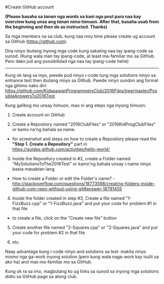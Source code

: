 #Create GitHub account

**(Please basaha sa _tanan_ nga words sa kani nga post para naa kay overview kung unsa ang _tanan_ nimo himuon. After that, basaha usab from the beginning and then do as instructed. Thanks)**

Sa mga members na sa club, kung naa moy time please create ug account sa GitHub (https://github.com).

Dira ninyo ibutang inyong mga code kung sakaling naa tay ipang-code sa sunod.
(Kung wala man tay ipang-code, at least ma-familiar mo sa GitHub. Pero dako jud ang possibilidad nga naa tay ipang-code hehe)

---------------------------------------

Kung ok lang sa inyo, pwede pud ninyo i-code tung mga solutions ninyo sa entrance test then ibutang ninyo sa Github. Pwede ninyo sundon ang format nga gihimo nako diri: https://github.com/KidapawanProgrammersClub/2016Files/tree/master/PossibleAnswersTo2016Test 

Kung galibog mo unsay himuon, mao ni ang steps nga inyong himuon:

1. Create account on GitHub

2. Create a Repository named "2016ClubFiles" or "2016KidProgClubFiles" or kamo na'ng bahala sa name.
 - for screenshot and steps on how to create a Repository please read the **"Step 1. Create a Repository"** part in https://guides.github.com/activities/hello-world/

3. Inside the Repository created in #2, create a Folder named "MySolutionsToThe2016Test" or kamo'ng bahala unsay i-name ninyo basta masabtan lang.
 - How to create a Folder or edit the Folder's name? - http://stackoverflow.com/questions/18773598/creating-folders-inside-github-com-repo-without-using-git#answer-18791455

4. Inside the folder created in step #3, Create a file named "1-FizzBuzz.cpp" or "1-FizzBuzz.java" and put your code for problem #1 in that file
 - to create a file, click on the "Create new file" button

5. Create another file named "2-Squares.cpp" or "2-Squares.java" and put your code for problem #2 in that file

6. etc.

Naay advantage kung i-code ninyo and solutions sa test: makita ninyo mismo nga ga-work inyong solution (pero kung wala naga-work kay isulti sa ako ha) and mas ma-familiar mo sa GitHub.

Kung ok ra sa imo, magbutang ko ug links sa sunod sa inyong mga solutions didto sa GitHub page sa atong club.
